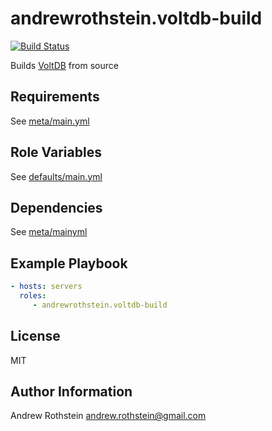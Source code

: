 andrewrothstein.voltdb-build
=========
[![Build Status](https://travis-ci.org/andrewrothstein/ansible-voltdb-build.svg?branch=master)](https://travis-ci.org/andrewrothstein/ansible-voltdb-build)

Builds [VoltDB](https://www.voltdb.com/) from source

Requirements
------------

See [meta/main.yml](meta/main.yml)

Role Variables
--------------

See [defaults/main.yml](defaults/main.yml)

Dependencies
------------

See [meta/mainyml](meta/main.yml)

Example Playbook
----------------

```yml
- hosts: servers
  roles:
     - andrewrothstein.voltdb-build
```

License
-------

MIT

Author Information
------------------

Andrew Rothstein <andrew.rothstein@gmail.com>
